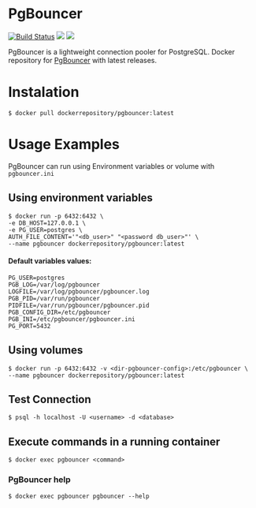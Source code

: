 # PgBouncer
[![Build Status](https://travis-ci.org/dockerrepository/pgbouncer.svg?branch=master)](https://travis-ci.org/dockerrepository/pgbouncer)
[![](https://images.microbadger.com/badges/version/dockerrepository/pgbouncer.svg)](https://microbadger.com/images/dockerrepository/pgbouncer "Get your own version badge on microbadger.com")
[![](https://images.microbadger.com/badges/image/dockerrepository/pgbouncer.svg)](https://microbadger.com/images/dockerrepository/pgbouncer "Get your own image badge on microbadger.com")

PgBouncer is a lightweight connection pooler for PostgreSQL.
Docker repository for [PgBouncer](https://pgbouncer.github.io) with latest releases.

# Instalation

    $ docker pull dockerrepository/pgbouncer:latest

# Usage Examples

PgBouncer can run using Environment variables or volume with `pgbouncer.ini`

## Using environment variables

    $ docker run -p 6432:6432 \
    -e DB_HOST=127.0.0.1 \ 
    -e PG_USER=postgres \
    AUTH_FILE_CONTENT='"<db_user>" "<password db_user>"' \
    --name pgbouncer dockerrepository/pgbouncer:latest

#### Default variables values:
    
    PG_USER=postgres
    PGB_LOG=/var/log/pgbouncer
    LOGFILE=/var/log/pgbouncer/pgbouncer.log
    PGB_PID=/var/run/pgbouncer
    PIDFILE=/var/run/pgbouncer/pgbouncer.pid
    PGB_CONFIG_DIR=/etc/pgbouncer
    PGB_INI=/etc/pgbouncer/pgbouncer.ini
    PG_PORT=5432


## Using volumes

    $ docker run -p 6432:6432 -v <dir-pgbouncer-config>:/etc/pgbouncer \ 
    --name pgbouncer dockerrepository/pgbouncer:latest
    
## Test Connection

    $ psql -h localhost -U <username> -d <database>

## Execute commands in a running container

    $ docker exec pgbouncer <command>

### PgBouncer help

    $ docker exec pgbouncer pgbouncer --help
    